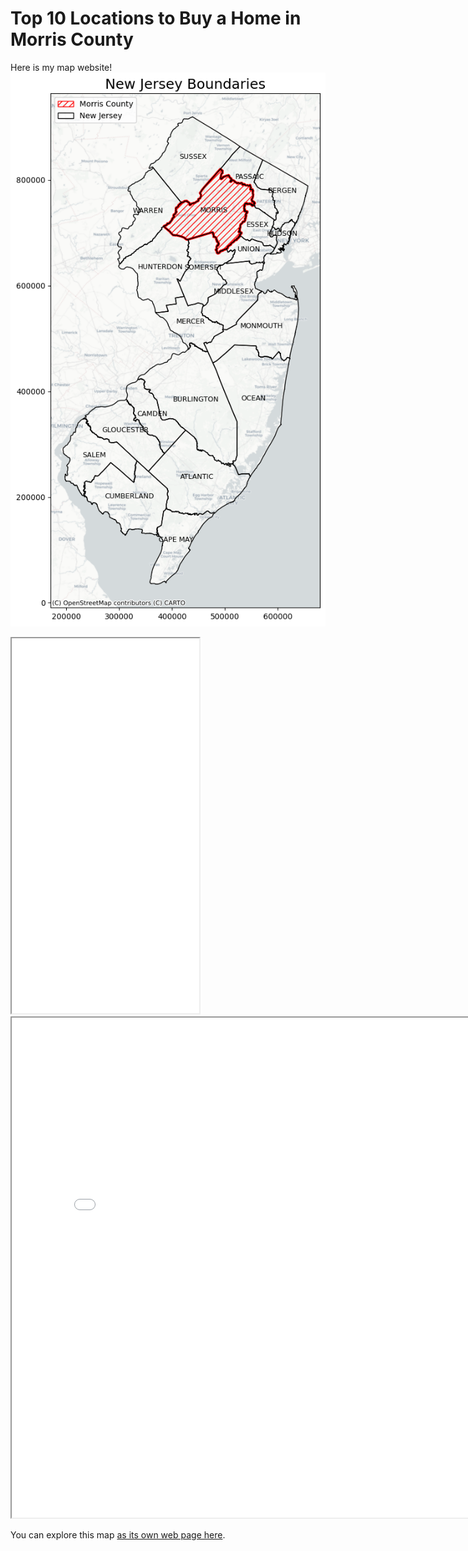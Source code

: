 # Top 10 Locations to Buy a Home in Morris County 

Here is my map website!
![Beautiful view of Morris County](New_Jersey.png)

<iframe src=".html" height= "600" width= "300" ></iframe> 


<iframe src=".html" height= "800" width= "800" ></iframe> 

You can explore this map [as its own web page here](morris_county_comprehensive_analysis.html).

